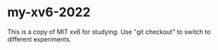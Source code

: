 # my-xv6-2022
This is a copy of MIT xv6 for studying.
Use "git checkout" to switch to different experiments.
